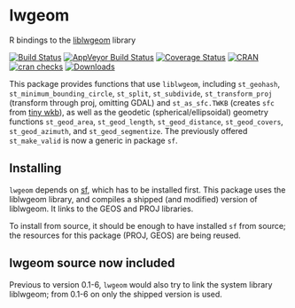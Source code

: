# lwgeom
R bindings to the [liblwgeom](https://github.com/postgis/postgis/tree/master/liblwgeom) library

[![Build Status](https://travis-ci.org/r-spatial/lwgeom.png?branch=master)](https://travis-ci.org/r-spatial/lwgeom)
[![AppVeyor Build Status](https://ci.appveyor.com/api/projects/status/github/r-spatial/lwgeom?branch=master&svg=true)](https://ci.appveyor.com/project/edzer/lwgeom)
[![Coverage Status](https://img.shields.io/codecov/c/github/r-spatial/lwgeom/master.svg)](https://codecov.io/github/r-spatial/lwgeom?branch=master)
[![CRAN](http://www.r-pkg.org/badges/version/lwgeom)](https://cran.r-project.org/package=lwgeom)
[![cran checks](https://cranchecks.info/badges/worst/lwgeom)](https://cran.r-project.org/web/checks/check_results_lwgeom.html)
[![Downloads](http://cranlogs.r-pkg.org/badges/lwgeom?color=brightgreen)](http://www.r-pkg.org/pkg/lwgeom)


This package provides functions that use
`liblwgeom`, including `st_geohash`,
`st_minimum_bounding_circle`, `st_split`, `st_subdivide`,
`st_transform_proj` (transform through proj, omitting
GDAL) and `st_as_sfc.TWKB` (creates `sfc` from [tiny
wkb](https://github.com/TWKB/Specification/blob/master/twkb.md)),
as well as the geodetic (spherical/ellipsoidal) geometry
functions `st_geod_area`, 
`st_geod_length`, 
`st_geod_distance`, 
`st_geod_covers`,
`st_geod_azimuth`, 
and `st_geod_segmentize`. The previously offered `st_make_valid`
is now a generic in package `sf`.

## Installing 

`lwgeom` depends on [sf](https://github.com/r-spatial/sf), which
has to be installed first.  This package uses the liblwgeom library,
and compiles a shipped (and modified) version of liblwgeom.  It links
to the GEOS and PROJ libraries. 

To install from source, it should be enough to have installed
`sf` from source; the resources for this package (PROJ, GEOS)
are being reused.

## lwgeom source now included 

Previous to version 0.1-6, `lwgeom` would also try to link the system
library liblwgeom; from 0.1-6 on only the shipped version is used.
